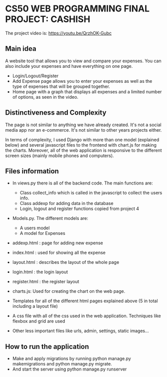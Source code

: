 # CS50 WEB PROGRAMMING FINAL PROJECT: CASHISH

The project video is: https://youtu.be/QrzhOK-Gubc

## Main idea
A website tool that allows you to view and compare your expenses. You can also include your expenses and have everything on one page.

* Login/Logout/Register
* Add Expense page allows you to enter your expenses as well as the type of expenses that will be grouped together.
* Home page with a graph that displays all expenses and a limited number of options, as seen in the video.


## Distinctiveness and Complexity
The page is not similar to anything we have already created. It's not a social media app nor an e-commerce. It's not similar to other years projects either. 

In terms of complexity, I used Django with more than one model (explained below) and several javascript files to the frontend with chart.js for making the charts. 
Moreover, all of the web application is responsive to the different screen sizes (mainly mobile phones and computers).

## Files information

* In views.py there is all of the backend code. The main functions are:
    * Class collect_info which is called in the javascript to collect the users info.
    * Class addexp for adding data in the database
    * Login, logout and register functions copied from project 4

* Models.py. The different models are:
    * A users model
    * A model for Expenses

* addexp.html : page for adding new expense
* index.html : used for showing all the expense
* layout.html : describes the layout of the whole page 
* login.html : the login layout 
* register.html : the register layout 

* charts.js: Used for creating the chart on the web page.

* Templates for all of the different html pages explained above (5 in total including a layout file)
* A css file with all of the css used in the web application. Techniques like flexbox and grid are used
* Other less important files like urls, admin, settings, static images...

## How to run the application
* Make and apply migrations by running python manage.py makemigrations and python manage.py migrate.
* And start the server using python manage.py runserver